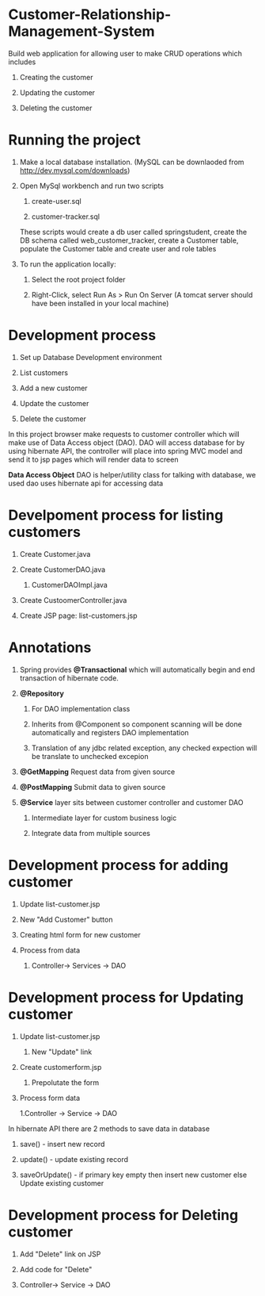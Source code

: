 # Customer-Relationship-Management-System

Build web application for allowing user to make CRUD operations which includes 

1. Creating the customer

2. Updating the customer

3. Deleting the customer


# Running the project

1. Make a local database installation. (MySQL can be downlaoded from http://dev.mysql.com/downloads)

2. Open MySql workbench and run two scripts 

    1. create-user.sql

    2. customer-tracker.sql

    These scripts would create a db user called springstudent, create the DB schema called web_customer_tracker, create a Customer table, populate the Customer table and create user and role tables

3. To run the application locally: 
 
    1. Select the root project folder

    2. Right-Click, select Run As > Run On Server (A tomcat server should have been installed in your local machine) 

# Development process

1. Set up Database Development environment

2. List customers

3. Add a new customer

4. Update the customer

5. Delete the customer

In this project browser make requests to customer controller which will make use of Data Access object (DAO). DAO will access database for by using hibernate API, the controller will place into spring MVC model and send it to jsp pages which will render data to screen

**Data Access Object** DAO is helper/utility class for talking with database, we used dao uses hibernate api for accessing data 

# Develpoment process for listing customers

1. Create Customer.java

2. Create CustomerDAO.java

    1. CustomerDAOImpl.java
  
3. Create CustoomerController.java

4. Create JSP page: list-customers.jsp

# Annotations

1. Spring provides **@Transactional** which will automatically begin and end transaction of hibernate code.

2. **@Repository** 

    1. For DAO implementation class

    2. Inherits from @Component so component scanning will be done automatically and registers DAO implementation

    3. Translation of any jdbc related exception, any checked expection will be translate to unchecked excepion

3. **@GetMapping**  Request data from given source

4. **@PostMapping** Submit data to given source

5. **@Service** layer sits between customer controller and customer DAO

    1. Intermediate layer for custom business logic

    2. Integrate data from multiple sources

# Development process for adding customer

1. Update list-customer.jsp

2. New "Add Customer" button

3. Creating html form for new customer

4. Process from data

    1. Controller-> Services -> DAO

# Development process for Updating customer

1. Update list-customer.jsp

    1. New "Update" link
    
2. Create customerform.jsp

    1. Prepolutate the form
    
3. Process form data

    1.Controller -> Service -> DAO

In hibernate API there are 2 methods to save data in database

1. save() - insert new record

2. update() - update existing record

3. saveOrUpdate() - if primary key empty then insert new customer else Update existing customer

# Development process for Deleting customer

1. Add "Delete" link on JSP

2. Add code for "Delete"

3. Controller-> Service -> DAO
